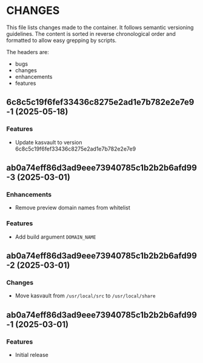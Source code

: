 # CHANGES

This file lists changes made to the container. It follows semantic versioning
guidelines. The content is sorted in reverse chronological order and formatted
to allow easy grepping by scripts.

The headers are:
- bugs
- changes
- enhancements
- features

## 6c8c5c19f6fef33436c8275e2ad1e7b782e2e7e9-1 (2025-05-18)

### Features

- Update kasvault to version 6c8c5c19f6fef33436c8275e2ad1e7b782e2e7e9

## ab0a74eff86d3ad9eee73940785c1b2b2b6afd99-3 (2025-03-01)

### Enhancements

- Remove preview domain names from whitelist

### Features

- Add build argument `DOMAIN_NAME`

## ab0a74eff86d3ad9eee73940785c1b2b2b6afd99-2 (2025-03-01)

### Changes

- Move kasvault from `/usr/local/src` to `/usr/local/share`

## ab0a74eff86d3ad9eee73940785c1b2b2b6afd99-1 (2025-03-01)

### Features

- Initial release
